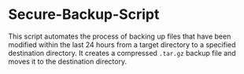 # Secure-Backup-Script
This script automates the process of backing up files that have been modified within the last 24 hours from a target directory to a specified destination directory. It creates a compressed `.tar.gz` backup file and moves it to the destination directory.
